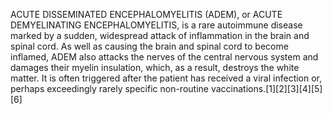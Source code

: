 ACUTE DISSEMINATED ENCEPHALOMYELITIS (ADEM), or ACUTE DEMYELINATING ENCEPHALOMYELITIS, is a rare autoimmune disease marked by a sudden, widespread attack of inflammation in the brain and spinal cord. As well as causing the brain and spinal cord to become inflamed, ADEM also attacks the nerves of the central nervous system and damages their myelin insulation, which, as a result, destroys the white matter. It is often triggered after the patient has received a viral infection or, perhaps exceedingly rarely specific non-routine vaccinations.[1][2][3][4][5][6]
